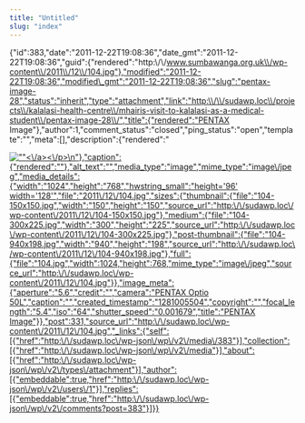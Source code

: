 ```yaml
---
title: "Untitled"
slug: "index"
---
```


{"id":383,"date":"2011-12-22T19:08:36","date\_gmt":"2011-12-22T19:08:36","guid":{"rendered":"http:\\/\\/www.sumbawanga.org.uk\\/wp-content\\/2011\\/12\\/104.jpg"},"modified":"2011-12-22T19:08:36","modified\_gmt":"2011-12-22T19:08:36","slug":"pentax-image-28","status":"inherit","type":"attachment","link":"http:\\/\\/sudawp.loc\\/projects\\/kalalasi-health-centre\\/mhairis-visit-to-kalalasi-as-a-medical-student\\/pentax-image-28\\/","title":{"rendered":"PENTAX Image"},"author":1,"comment\_status":"closed","ping\_status":"open","template":"","meta":\[\],"description":{"rendered":"

[![\"\"](\"http:\/\/sudawp.loc\/wp-content\/2011\/12\/104-300x225.jpg\")<\\/a><\\/p>\\n"},"caption":{"rendered":""},"alt\_text":"","media\_type":"image","mime\_type":"image\\/jpeg","media\_details":{"width":"1024","height":"768","hwstring\_small":"height='96' width='128'","file":"2011\\/12\\/104.jpg","sizes":{"thumbnail":{"file":"104-150x150.jpg","width":"150","height":"150","source\_url":"http:\\/\\/sudawp.loc\\/wp-content\\/2011\\/12\\/104-150x150.jpg"},"medium":{"file":"104-300x225.jpg","width":"300","height":"225","source\_url":"http:\\/\\/sudawp.loc\\/wp-content\\/2011\\/12\\/104-300x225.jpg"},"post-thumbnail":{"file":"104-940x198.jpg","width":"940","height":"198","source\_url":"http:\\/\\/sudawp.loc\\/wp-content\\/2011\\/12\\/104-940x198.jpg"},"full":{"file":"104.jpg","width":1024,"height":768,"mime\_type":"image\\/jpeg","source\_url":"http:\\/\\/sudawp.loc\\/wp-content\\/2011\\/12\\/104.jpg"}},"image\_meta":{"aperture":"5.6","credit":"","camera":"PENTAX Optio 50L","caption":"","created\_timestamp":"1281005504","copyright":"","focal\_length":"5.4","iso":"64","shutter\_speed":"0.001679","title":"PENTAX Image"}},"post":331,"source\_url":"http:\\/\\/sudawp.loc\\/wp-content\\/2011\\/12\\/104.jpg","\_links":{"self":\[{"href":"http:\\/\\/sudawp.loc\\/wp-json\\/wp\\/v2\\/media\\/383"}\],"collection":\[{"href":"http:\\/\\/sudawp.loc\\/wp-json\\/wp\\/v2\\/media"}\],"about":\[{"href":"http:\\/\\/sudawp.loc\\/wp-json\\/wp\\/v2\\/types\\/attachment"}\],"author":\[{"embeddable":true,"href":"http:\\/\\/sudawp.loc\\/wp-json\\/wp\\/v2\\/users\\/1"}\],"replies":\[{"embeddable":true,"href":"http:\\/\\/sudawp.loc\\/wp-json\\/wp\\/v2\\/comments?post=383"}\]}}](http:\/\/sudawp.loc\/wp-content\/2011\/12\/104.jpg)